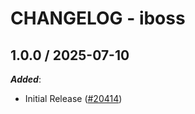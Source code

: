 # CHANGELOG - iboss

<!-- towncrier release notes start -->

## 1.0.0 / 2025-07-10

***Added***:

* Initial Release ([#20414](https://github.com/DataDog/integrations-core/pull/20414))
